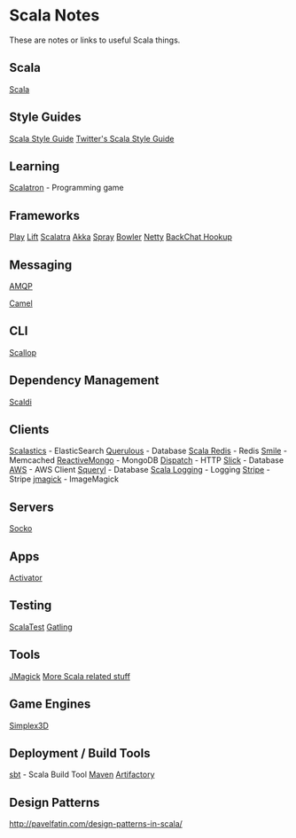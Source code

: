 # Scala Notes

These are notes or links to useful Scala things.

## Scala

[Scala](http://www.scala-lang.org)

## Style Guides

[Scala Style Guide](http://docs.scala-lang.org/style/)
[Twitter's Scala Style Guide](http://twitter.github.io/effectivescala/)

## Learning

[Scalatron](https://github.com/scalatron/scalatron) - Programming game

## Frameworks

[Play](http://www.playframework.com)
[Lift](http://liftweb.net)
[Scalatra](http://www.scalatra.org)
[Akka](http://akka.io)
[Spray](http://spray.io)
[Bowler](http://bowlerframework.org)
[Netty](http://netty.io)
[BackChat Hookup](https://github.com/backchatio/hookup)

## Messaging

[AMQP](http://www.javacodegeeks.com/2012/04/connect-to-rabbitmq-amqp-using-scala.html)

[Camel](http://doc.akka.io/docs/akka/2.1.4/scala/camel.html)

## CLI

[Scallop](https://github.com/scallop/scallop)

## Dependency Management

[Scaldi](http://olegilyenko.github.io/scaldi/Scaldi.html)

## Clients

[Scalastics](https://github.com/bsadeh/scalastic) - ElasticSearch
[Querulous](https://github.com/nkallen/querulous) - Database
[Scala Redis](https://github.com/acrosa/scala-redis) - Redis
[Smile](https://github.com/robey/smile) - Memcached
[ReactiveMongo](http://reactivemongo.org) - MongoDB
[Dispatch](https://github.com/dispatch/dispatch) - HTTP
[Slick](http://slick.typesafe.com) - Database
[AWS](https://github.com/seratch/AWScala) - AWS Client
[Squeryl](http://squeryl.org) - Database
[Scala Logging](https://github.com/typesafehub/scalalogging) - Logging
[Stripe](https://github.com/anurag/stripe-scala) - Stripe
[jmagick](http://www.jmagick.org) - ImageMagick

## Servers

[Socko](http://sockoweb.org)

## Apps

[Activator](http://typesafe.com/activator)

## Testing

[ScalaTest](http://www.scalatest.org)
[Gatling](http://gatling-tool.org)


## Tools

[JMagick](http://www.jmagick.org)
[More Scala related stuff](https://github.com/scala)

## Game Engines

[Simplex3D](http://www.simplex3d.org)

## Deployment / Build Tools

[sbt](http://www.scala-sbt.org) - Scala Build Tool
[Maven](http://scala-tools.org/mvnsites/maven-scala-plugin/)
[Artifactory](http://www.jfrog.com/home/v_artifactory_opensource_overview)

## Design Patterns

http://pavelfatin.com/design-patterns-in-scala/
